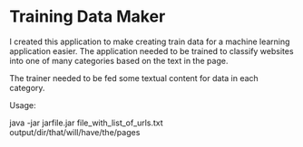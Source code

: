 Training Data Maker
===================

I created this application to make creating train data for a machine learning application easier. The application needed to be trained to classify websites into one of many categories based on the text in the page. 

The trainer needed to be fed some textual content for data in each category. 

Usage:

java -jar jarfile.jar file_with_list_of_urls.txt output/dir/that/will/have/the/pages
